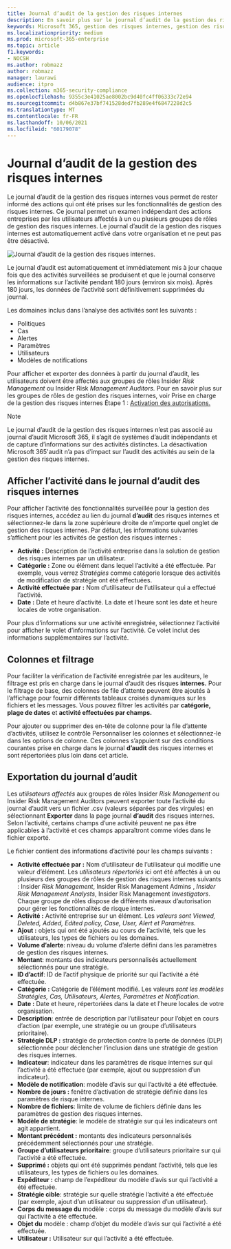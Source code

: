 ```yaml
---
title: Journal d’audit de la gestion des risques internes
description: En savoir plus sur le journal d’audit de la gestion des risques internes dans Microsoft 365
keywords: Microsoft 365, gestion des risques internes, gestion des risques, conformité
ms.localizationpriority: medium
ms.prod: microsoft-365-enterprise
ms.topic: article
f1.keywords:
- NOCSH
ms.author: robmazz
author: robmazz
manager: laurawi
audience: itpro
ms.collection: m365-security-compliance
ms.openlocfilehash: 9355c3e41025ae8002bc9d40fc4ff06333c72e94
ms.sourcegitcommit: d4b867e37bf741528ded7fb289e4f6847228d2c5
ms.translationtype: MT
ms.contentlocale: fr-FR
ms.lasthandoff: 10/06/2021
ms.locfileid: "60179078"
---
```

# <a name="insider-risk-management-audit-log"></a>Journal d’audit de la gestion des risques internes

Le journal d’audit de la gestion des risques internes vous permet de rester informé des actions qui ont été prises sur les fonctionnalités de gestion des risques internes. Ce journal permet un examen indépendant des actions entreprises par les utilisateurs affectés à un ou plusieurs groupes de rôles de gestion des risques internes. Le journal d’audit de la gestion des risques internes est automatiquement activé dans votre organisation et ne peut pas être désactivé.

![Journal d’audit de la gestion des risques internes.](../media/insider-risk-audit-log.png)

Le journal d’audit est automatiquement et immédiatement mis à jour chaque fois que des activités surveillées se produisent et que le journal conserve les informations sur l’activité pendant 180 jours (environ six mois). Après 180 jours, les données de l’activité sont définitivement supprimées du journal.

Les domaines inclus dans l’analyse des activités sont les suivants :

- Politiques
- Cas
- Alertes
- Paramètres
- Utilisateurs
- Modèles de notifications

Pour afficher et exporter des données à partir du journal d’audit, les utilisateurs doivent être affectés aux groupes de rôles Insider *Risk Management* ou Insider Risk *Management Auditors.* Pour en savoir plus sur les groupes de rôles de gestion des risques internes, voir Prise en charge de la gestion des risques internes Étape 1 : [Activation des autorisations.](insider-risk-management-configure.md#step-1-enable-permissions-for-insider-risk-management)

> [!NOTE]
> Le journal d’audit de la gestion des risques internes n’est pas associé au journal d’audit Microsoft 365, il s’agit de systèmes d’audit indépendants et de capture d’informations sur des activités distinctes. La désactivation Microsoft 365'audit n’a pas d’impact sur l’audit des activités au sein de la gestion des risques internes.

## <a name="view-activity-in-the-insider-risk-audit-log"></a>Afficher l’activité dans le journal d’audit des risques internes

Pour afficher l’activité des fonctionnalités surveillée pour la gestion des risques internes, accédez au lien du journal **d’audit** des risques internes et sélectionnez-le dans la zone supérieure droite de n’importe quel onglet de gestion des risques internes. Par défaut, les informations suivantes s’affichent pour les activités de gestion des risques internes :

- **Activité :** Description de l’activité entreprise dans la solution de gestion des risques internes par un utilisateur.
- **Catégorie :** Zone ou élément dans lequel l’activité a été effectuée. Par exemple, vous verrez *Stratégies* comme catégorie lorsque des activités de modification de stratégie ont été effectuées.
- **Activité effectuée par :** Nom d’utilisateur de l’utilisateur qui a effectué l’activité.
- **Date :** Date et heure d’activité. La date et l’heure sont les date et heure locales de votre organisation.

Pour plus d’informations sur une activité enregistrée, sélectionnez l’activité pour afficher le volet d’informations sur l’activité. Ce volet inclut des informations supplémentaires sur l’activité.

## <a name="columns-and-filtering"></a>Colonnes et filtrage

Pour faciliter la vérification de l’activité enregistrée par les auditeurs, le filtrage est pris en charge dans le journal d’audit des risques **internes.** Pour le filtrage de base, des colonnes de file d’attente peuvent être ajoutés à l’affichage pour fournir différents tableaux croisés dynamiques sur les fichiers et les messages. Vous pouvez filtrer les activités par **catégorie, plage de dates** et **activité effectuées par champs.**

Pour ajouter ou supprimer des en-tête  de colonne pour la file d’attente d’activités, utilisez le contrôle Personnaliser les colonnes et sélectionnez-le dans les options de colonne. Ces colonnes s’appuient sur des conditions courantes prise en charge dans le journal **d’audit** des risques internes et sont répertoriées plus loin dans cet article.

## <a name="audit-log-export"></a>Exportation du journal d’audit

Les *utilisateurs affectés* aux groupes de rôles Insider *Risk Management* ou Insider Risk Management Auditors peuvent exporter toute l’activité du journal d’audit vers un fichier .csv (valeurs séparées par des virgules) en sélectionnant **Exporter** dans la page journal **d’audit** des risques internes. Selon l’activité, certains champs d’une activité peuvent ne pas être applicables à l’activité et ces champs apparaîtront comme vides dans le fichier exporté.

Le fichier contient des informations d’activité pour les champs suivants :

- **Activité effectuée par :** Nom d’utilisateur de l’utilisateur qui modifie une valeur d’élément. Les *utilisateurs répertoriés* ici ont été [](insider-risk-management-configure.md#step-1-enable-permissions-for-insider-risk-management)affectés à un ou plusieurs des groupes de rôles de gestion des risques internes suivants : Insider *Risk Management*, Insider Risk Management Admins , *Insider Risk Management Analysts*, Insider Risk Management *Investigators*. Chaque groupe de rôles dispose de différents niveaux d’autorisation pour gérer les fonctionnalités de risque internes.
- **Activité :** Activité entreprise sur un élément. Les *valeurs sont Viewed, Deleted, Added, Edited policy, Case, User, Alert et* *Paramètres.*
- **Ajout :** objets qui ont été ajoutés au cours de l’activité, tels que les utilisateurs, les types de fichiers ou les domaines.
- **Volume d’alerte**: niveau du volume d’alerte défini dans les paramètres de gestion des risques internes.
- **Montant**: montants des indicateurs personnalisés actuellement sélectionnés pour une stratégie.
- **ID d’actif**: ID de l’actif physique de priorité sur qui l’activité a été effectuée.
- **Catégorie :** Catégorie de l’élément modifié. Les valeurs *sont les modèles Stratégies, Cas, Utilisateurs, Alertes, Paramètres et* *Notification.*
- **Date :** Date et heure, répertoriées dans la date et l’heure locales de votre organisation.
- **Description**: entrée de description par l’utilisateur pour l’objet en cours d’action (par exemple, une stratégie ou un groupe d’utilisateurs prioritaire).
- **Stratégie DLP :** stratégie de protection contre la perte de données (DLP) sélectionnée pour déclencher l’inclusion dans une stratégie de gestion des risques internes.
- **Indicateur**: indicateur dans les paramètres de risque internes sur qui l’activité a été effectuée (par exemple, ajout ou suppression d’un indicateur).
- **Modèle de notification**: modèle d’avis sur qui l’activité a été effectuée.
- **Nombre de jours :** fenêtre d’activation de stratégie définie dans les paramètres de risque internes.
- **Nombre de fichiers**: limite de volume de fichiers définie dans les paramètres de gestion des risques internes.
- **Modèle de stratégie**: le modèle de stratégie sur qui les indicateurs ont agit appartient.
- **Montant précédent :** montants des indicateurs personnalisés précédemment sélectionnés pour une stratégie.
- **Groupe d’utilisateurs prioritaire**: groupe d’utilisateurs prioritaire sur qui l’activité a été effectuée.
- **Supprimé :** objets qui ont été supprimés pendant l’activité, tels que les utilisateurs, les types de fichiers ou les domaines.
- **Expéditeur :** champ de l’expéditeur du modèle d’avis sur qui l’activité a été effectuée.
- **Stratégie cible**: stratégie sur quelle stratégie l’activité a été effectuée (par exemple, ajout d’un utilisateur ou suppression d’un utilisateur).
- **Corps du message du** modèle : corps du message du modèle d’avis sur qui l’activité a été effectuée.
- **Objet du** modèle : champ d’objet du modèle d’avis sur qui l’activité a été effectuée.
- **Utilisateur :** Utilisateur sur qui l’activité a été effectuée.
